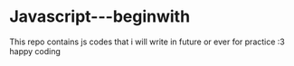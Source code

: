 # Javascript---beginwith
This repo contains js codes that i will write in future or ever for practice :3 happy coding
